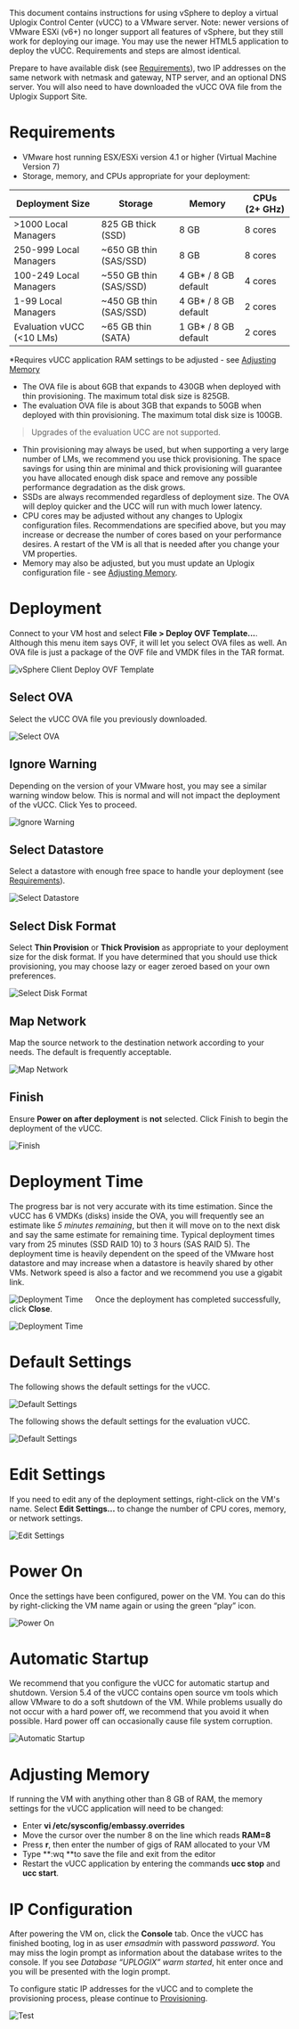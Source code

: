 <!-- 5.5 -->

This document contains instructions for using vSphere to deploy a virtual Uplogix Control Center (vUCC) to a VMware server.  Note: newer versions of VMware ESXi (v6+) no longer support all features of vSphere, but they still work for deploying our image.  You may use the newer HTML5 application to deploy the vUCC.  Requirements and steps are almost identical.

Prepare to have available disk (see [Requirements](#requirements)), two IP addresses on the same network with netmask and gateway, NTP server, and an optional DNS server.  You will also need to have downloaded the vUCC OVA file from the Uplogix Support Site.
 
# Requirements

* VMware host running ESX/ESXi version 4.1 or higher (Virtual Machine Version 7)
* Storage, memory, and CPUs appropriate for your deployment:

| Deployment Size | Storage | Memory | CPUs (2+ GHz)
|--|--|--|--| 
| >1000 Local Managers | 825 GB thick (SSD)	| 8 GB | 8 cores
| 250-999 Local Managers | ~650 GB thin (SAS/SSD) | 8 GB | 8 cores
|100-249 Local Managers	| ~550 GB thin (SAS/SSD) | 4 GB* / 8 GB default | 4 cores
|1-99 Local Managers | ~450 GB thin (SAS/SSD) | 4 GB* / 8 GB default | 2 cores
| Evaluation vUCC (<10 LMs) | ~65 GB thin (SATA) | 1 GB* / 8 GB default | 2 cores

*Requires vUCC application RAM settings to be adjusted - see [Adjusting Memory](#adjusting-memory)

* The OVA file is about 6GB that expands to 430GB when deployed with thin provisioning.  The maximum total disk size is 825GB.
* The evaluation OVA file is about 3GB that expands to 50GB when deployed with thin provisioning.  The maximum total disk size is 100GB. 
 
> Upgrades of the evaluation UCC are not supported.

* Thin provisioning may always be used, but when supporting a very large number of LMs, we recommend you use thick provisioning.  The space savings for using thin are minimal and thick provisioning will guarantee you have allocated enough disk space and remove any possible performance degradation as the disk grows.
* SSDs are always recommended regardless of deployment size.  The OVA will deploy quicker and the UCC will run with much lower latency.
* CPU cores may be adjusted without any changes to Uplogix configuration files.  Recommendations are specified above, but you may increase or decrease the number of cores based on your performance desires.  A restart of the VM is all that is needed after you change your VM properties.
* Memory may also be adjusted, but you must update an Uplogix configuration file - see [Adjusting Memory](#adjusting-memory).

# Deployment

Connect to your VM host and select **File > Deploy OVF Template...**.  Although this menu item says OVF, it will let you select OVA files as well.  An OVA file is just a package of the OVF file and VMDK files in the TAR format.

![vSphere Client Deploy OVF Template](http://uplogix.com/support/docs/img/5.4/vucc/image001.png)

## Select OVA

Select the vUCC OVA file you previously downloaded.

![Select OVA](http://uplogix.com/support/docs/img/5.4/vucc/image002.png) 

## Ignore Warning

Depending on the version of your VMware host, you may see a similar warning window below.  This is normal and will not impact the deployment of the vUCC.  Click Yes to proceed.

![Ignore Warning](http://uplogix.com/support/docs/img/5.4/vucc/image003.png)

## Select Datastore

Select a datastore with enough free space to handle your deployment (see [Requirements](#requirements)).

![Select Datastore](http://uplogix.com/support/docs/img/5.4/vucc/image004.png)

## Select Disk Format

Select **Thin Provision** or **Thick Provision** as appropriate to your deployment size for the disk format.  If you have determined that you should use thick provisioning, you may choose lazy or eager zeroed based on your own preferences.

![Select Disk Format](http://uplogix.com/support/docs/img/5.4/vucc/image005.png)

## Map Network

Map the source network to the destination network according to your needs.  The default is frequently acceptable.

![Map Network](http://uplogix.com/support/docs/img/5.4/vucc/image006.png)

## Finish

Ensure **Power on after deployment** is **not** selected.  Click Finish to begin the deployment of the vUCC.

![Finish](http://uplogix.com/support/docs/img/5.4/vucc/image007.png)

# Deployment Time

The progress bar is not very accurate with its time estimation.  Since the vUCC has 6 VMDKs (disks) inside the OVA, you will frequently see an estimate like *5 minutes remaining*, but then it will move on to the next disk and say the same estimate for remaining time.  Typical deployment times vary from 25 minutes (SSD RAID 10) to 3 hours (SAS RAID 5).  The deployment time is heavily dependent on the speed of the VMware host datastore and may increase when a datastore is heavily shared by other VMs.  Network speed is also a factor and we recommend you use a gigabit link.

![Deployment Time](http://uplogix.com/support/docs/img/5.4/vucc/image008.png) 
 
Once the deployment has completed successfully, click **Close**.

![Deployment Time](http://uplogix.com/support/docs/img/5.4/vucc/image009.png)

# Default Settings

The following shows the default settings for the vUCC.

![Default Settings](http://uplogix.com/support/docs/img/5.4/vucc/image010.png)

The following shows the default settings for the evaluation vUCC.

![Default Settings](http://uplogix.com/support/docs/img/5.4/vucc/image011.png)

# Edit Settings

If you need to edit any of the deployment settings, right-click on the VM's name.  Select **Edit Settings...** to change the number of CPU cores, memory, or network settings.

![Edit Settings](http://uplogix.com/support/docs/img/5.4/vucc/image012.png)

# Power On

Once the settings have been configured, power on the VM.  You can do this by right-clicking the VM name again or using the green “play” icon.

![Power On](http://uplogix.com/support/docs/img/5.4/vucc/image013.png)

# Automatic Startup

We recommend that you configure the vUCC for automatic startup and shutdown.  Version 5.4 of the vUCC contains open source vm tools which allow VMware to do a soft shutdown of the VM.  While problems usually do not occur with a hard power off, we recommend that you avoid it when possible.  Hard power off can occasionally cause file system corruption.

![Automatic Startup](http://uplogix.com/support/docs/img/5.4/vucc/image014.png)

# Adjusting Memory

If running the VM with anything other than 8 GB of RAM, the memory settings for the vUCC application will need to be changed:

* Enter **vi /etc/sysconfig/embassy.overrides**
* Move the cursor over the number 8 on the line which reads **RAM=8**
* Press **r**, then enter the number of gigs of RAM allocated to your VM
* Type **:wq **to save the file and exit from the editor
* Restart the vUCC application by entering the commands **ucc stop** and **ucc start**.

# IP Configuration

After powering the VM on, click the **Console** tab.  Once the vUCC has finished booting, log in as user *emsadmin* with password *password*.  You may miss the login prompt as information about the database writes to the console.  If you see *Database “UPLOGIX” warm started*, hit enter once and you will be presented with the login prompt.

To configure static IP addresses for the vUCC and to complete the provisioning process, please continue to [Provisioning](#provisioning). 

![Test](http://uplogix.com/support/docs/img/5.4/vucc/image015.png)

